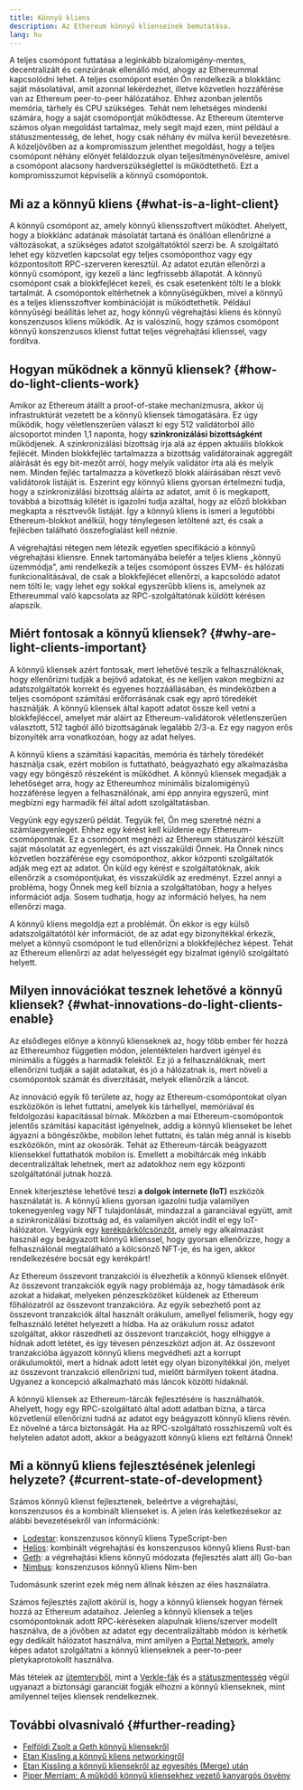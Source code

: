 ```yaml
---
title: Könnyű kliens
description: Az Ethereum könnyű klienseinek bemutatása.
lang: hu
---
```


A teljes csomópont futtatása a leginkább bizalomigény-mentes, decentralizált és cenzúrának ellenálló mód, ahogy az Ethereummal kapcsolódni lehet. A teljes csomópont esetén Ön rendelkezik a blokklánc saját másolatával, amit azonnal lekérdezhet, illetve közvetlen hozzáférése van az Ethereum peer-to-peer hálózatához. Ehhez azonban jelentős memória, tárhely és CPU szükséges. Tehát nem lehetséges mindenki számára, hogy a saját csomópontját működtesse. Az Ethereum ütemterve számos olyan megoldást tartalmaz, mely segít majd ezen, mint például a státuszmentesség, de lehet, hogy csak néhány év múlva kerül bevezetésre. A közeljövőben az a kompromisszum jelenthet megoldást, hogy a teljes csomópont néhány előnyét feláldozzuk olyan teljesítménynövelésre, amivel a csomópont alacsony hardverszükséglettel is működtethető. Ezt a kompromisszumot képviselik a könnyű csomópontok.

## Mi az a könnyű kliens {#what-is-a-light-client}

A könnyű csomópont az, amely könnyű kliensszoftvert működtet. Ahelyett, hogy a blokklánc adatának másolatát tartaná és önállóan ellenőrizné a változásokat, a szükséges adatot szolgáltatóktól szerzi be. A szolgáltató lehet egy közvetlen kapcsolat egy teljes csomóponthoz vagy egy központosított RPC-szerveren keresztül. Az adatot ezután ellenőrzi a könnyű csomópont, így kezeli a lánc legfrissebb állapotát. A könnyű csomópont csak a blokkfejlécet kezeli, és csak esetenként tölti le a blokk tartalmát. A csomópontok eltérhetnek a könnyűségükben, mivel a könnyű és a teljes kliensszoftver kombinációját is működtethetik. Például könnyűségi beállítás lehet az, hogy könnyű végrehajtási kliens és könnyű konszenzusos kliens működik. Az is valószínű, hogy számos csomópont könnyű konszenzusos klienst futtat teljes végrehajtási klienssel, vagy fordítva.

## Hogyan működnek a könnyű kliensek? {#how-do-light-clients-work}

Amikor az Ethereum átállt a proof-of-stake mechanizmusra, akkor új infrastruktúrát vezetett be a könnyű kliensek támogatására. Ez úgy működik, hogy véletlenszerűen választ ki egy 512 validátorból álló alcsoportot minden 1,1 naponta, hogy **szinkronizálási bizottságként** működjenek. A szinkronizálási bizottság írja alá az éppen aktuális blokkok fejlécét. Minden blokkfejléc tartalmazza a bizottság validátorainak aggregált aláírását és egy bit-mezőt arról, hogy melyik validátor írta alá és melyik nem. Minden fejléc tartalmazza a következő blokk aláírásában részt vevő validátorok listáját is. Eszerint egy könnyű kliens gyorsan értelmezni tudja, hogy a szinkronizálási bizottság aláírta az adatot, amit ő is megkapott, továbbá a bizottság kilétét is igazolni tudja azáltal, hogy az előző blokkban megkapta a résztvevők listáját. Így a könnyű kliens is ismeri a legutóbbi Ethereum-blokkot anélkül, hogy ténylegesen letöltené azt, és csak a fejlécben található összefoglalást kell néznie.

A végrehajtási rétegen nem létezik egyetlen specifikáció a könnyű végrehajtási kliensre. Ennek tartományába belefér a teljes kliens „könnyű üzemmódja”, ami rendelkezik a teljes csomópont összes EVM- és hálózati funkcionalitásával, de csak a blokkfejlécet ellenőrzi, a kapcsolódó adatot nem tölti le; vagy lehet egy sokkal egyszerűbb kliens is, amelynek az Ethereummal való kapcsolata az RPC-szolgáltatónak küldött kérésen alapszik.

## Miért fontosak a könnyű kliensek? {#why-are-light-clients-important}

A könnyű kliensek azért fontosak, mert lehetővé teszik a felhasználóknak, hogy ellenőrizni tudják a bejövő adatokat, és ne kelljen vakon megbízni az adatszolgáltatók korrekt és egyenes hozzáállásában, és mindeközben a teljes csomópont számítási erőforrásának csak egy apró töredékét használják. A könnyű kliensek által kapott adatot össze kell vetni a blokkfejléccel, amelyet már aláírt az Ethereum-validátorok véletlenszerűen választott, 512 tagból álló bizottságának legalább 2/3-a. Ez egy nagyon erős bizonyíték arra vonatkozóan, hogy az adat helyes.

A könnyű kliens a számítási kapacitás, memória és tárhely töredékét használja csak, ezért mobilon is futtatható, beágyazható egy alkalmazásba vagy egy böngésző részeként is működhet. A könnyű kliensek megadják a lehetőséget arra, hogy az Ethereumhoz minimális bizalomigényű hozzáférése legyen a felhasználónak, ami épp annyira egyszerű, mint megbízni egy harmadik fél által adott szolgáltatásban.

Vegyünk egy egyszerű példát. Tegyük fel, Ön meg szeretné nézni a számlaegyenlegét. Ehhez egy kérést kell küldenie egy Ethereum-csomópontnak. Ez a csomópont megnézi az Ethereum státuszáról készült saját másolatát az egyenlegért, és azt visszaküldi Önnek. Ha Önnek nincs közvetlen hozzáférése egy csomóponthoz, akkor központi szolgáltatók adják meg ezt az adatot. Ön küld egy kérést e szolgáltatóknak, akik ellenőrzik a csomópontjukat, és visszaküldik az eredményt. Ezzel annyi a probléma, hogy Önnek meg kell bíznia a szolgáltatóban, hogy a helyes információt adja. Sosem tudhatja, hogy az információ helyes, ha nem ellenőrzi maga.

A könnyű kliens megoldja ezt a problémát. Ön ekkor is egy külső adatszolgáltatótól kér információt, de az adat egy bizonyítékkal érkezik, melyet a könnyű csomópont le tud ellenőrizni a blokkfejléchez képest. Tehát az Ethereum ellenőrzi az adat helyességét egy bizalmat igénylő szolgáltató helyett.

## Milyen innovációkat tesznek lehetővé a könnyű kliensek? {#what-innovations-do-light-clients-enable}

Az elsődleges előnye a könnyű klienseknek az, hogy több ember fér hozzá az Ethereumhoz független módon, jelentéktelen hardvert igényel és minimális a függés a harmadik felektől. Ez jó a felhasználóknak, mert ellenőrizni tudják a saját adataikat, és jó a hálózatnak is, mert növeli a csomópontok számát és diverzitását, melyek ellenőrzik a láncot.

Az innováció egyik fő területe az, hogy az Ethereum-csomópontokat olyan eszközökön is lehet futtatni, amelyek kis tárhellyel, memóriával és feldolgozási kapacitással bírnak. Miközben a mai Ethereum-csomópontok jelentős számítási kapacitást igényelnek, addig a könnyű klienseket be lehet ágyazni a böngészőkbe, mobilon lehet futtatni, és talán még annál is kisebb eszközökön, mint az okosórák. Tehát az Ethereum-tárcák beágyazott kliensekkel futtathatók mobilon is. Emellett a mobiltárcák még inkább decentralizáltak lehetnek, mert az adatokhoz nem egy központi szolgáltatónál jutnak hozzá.

Ennek kiterjesztése lehetővé teszi **a dolgok internete (IoT)** eszközök használatát is. A könnyű kliens gyorsan igazolni tudja valamilyen tokenegyenleg vagy NFT tulajdonlását, mindazzal a garanciával együtt, amit a szinkronizálási bizottság ad, és valamilyen akciót indít el egy IoT-hálózaton. Vegyünk egy [kerékpárkölcsönzőt](https://youtu.be/ZHNrAXf3RDE?t=929), amely egy alkalmazást használ egy beágyazott könnyű klienssel, hogy gyorsan ellenőrizze, hogy a felhasználónál megtalálható a kölcsönző NFT-je, és ha igen, akkor rendelkezésére bocsát egy kerékpárt!

Az Ethereum összevont tranzakciói is élvezhetik a könnyű kliensek előnyét. Az összevont tranzakciók egyik nagy problémája az, hogy támadások érik azokat a hidakat, melyeken pénzeszközöket küldenek az Ethereum főhálózatról az összevont tranzakcióra. Az egyik sebezhető pont az összevont tranzakciók által használt orákulum, amellyel felismerik, hogy egy felhasználó letétet helyezett a hídba. Ha az orákulum rossz adatot szolgáltat, akkor rászedheti az összevont tranzakciót, hogy elhiggye a hídnak adott letétet, és így tévesen pénzeszközt adjon át. Az összevont tranzakcióba ágyazott könnyű kliens megvédheti azt a korrupt orákulumoktól, mert a hídnak adott letét egy olyan bizonyítékkal jön, melyet az összevont tranzakció ellenőrizni tud, mielőtt bármilyen tokent átadna. Ugyanez a koncepció alkalmazható más láncok közötti hidaknál.

A könnyű kliensek az Ethereum-tárcák fejlesztésére is használhatók. Ahelyett, hogy egy RPC-szolgáltató által adott adatban bízna, a tárca közvetlenül ellenőrizni tudná az adatot egy beágyazott könnyű kliens révén. Ez növelné a tárca biztonságát. Ha az RPC-szolgáltató rosszhiszemű volt és helytelen adatot adott, akkor a beágyazott könnyű kliens ezt feltárná Önnek!

## Mi a könnyű kliens fejlesztésének jelenlegi helyzete? {#current-state-of-development}

Számos könnyű klienst fejlesztenek, beleértve a végrehajtási, konszenzusos és a kombinált klienseket is. A jelen írás keletkezésekor az alábbi bevezetésekről van információnk:

- [Lodestar](https://github.com/ChainSafe/lodestar/tree/unstable/packages/light-client): konszenzusos könnyű kliens TypeScript-ben
- [Helios](https://github.com/a16z/helios): kombinált végrehajtási és konszenzusos könnyű kliens Rust-ban
- [Geth](https://github.com/ethereum/go-ethereum/tree/master/light): a végrehajtási kliens könnyű módozata (fejlesztés alatt áll) Go-ban
- [Nimbus](https://nimbus.guide/el-light-client.html): konszenzusos könnyű kliens Nim-ben

Tudomásunk szerint ezek még nem állnak készen az éles használatra.

Számos fejlesztés zajlott akörül is, hogy a könnyű kliensek hogyan férnek hozzá az Ethereum adataihoz. Jelenleg a könnyű kliensek a teljes csomópontoknak adott RPC-kéréseken alapulnak kliens/szerver modellt használva, de a jövőben az adatot egy decentralizáltabb módon is kérhetik egy dedikált hálózatot használva, mint amilyen a [Portal Network](https://www.ethportal.net/), amely képes adatot szolgáltatni a könnyű klienseknek a peer-to-peer pletykaprotokollt használva.

Más tételek az [ütemtervből](/roadmap/), mint a [Verkle-fák](/roadmap/verkle-trees/) és a [státuszmentesség](/roadmap/statelessness/) végül ugyanazt a biztonsági garanciát fogják elhozni a könnyű klienseknek, mint amilyennel teljes kliensek rendelkeznek.

## További olvasnivaló {#further-reading}

- [Felföldi Zsolt a Geth könnyű kliensekről](https://www.youtube.com/watch?v=EPZeFXau-RE)
- [Etan Kissling a könnyű kliens networkingről](https://www.youtube.com/watch?v=85MeiMA4dD8)
- [Etan Kissling a könnyű kliensekről az egyesítés (Merge) után](https://www.youtube.com/watch?v=ZHNrAXf3RDE)
- [Piper Merriam: A működő könnyű kliensekhez vezető kanyargós ösvény](https://snakecharmers.ethereum.org/the-winding-road-to-functional-light-clients/)
